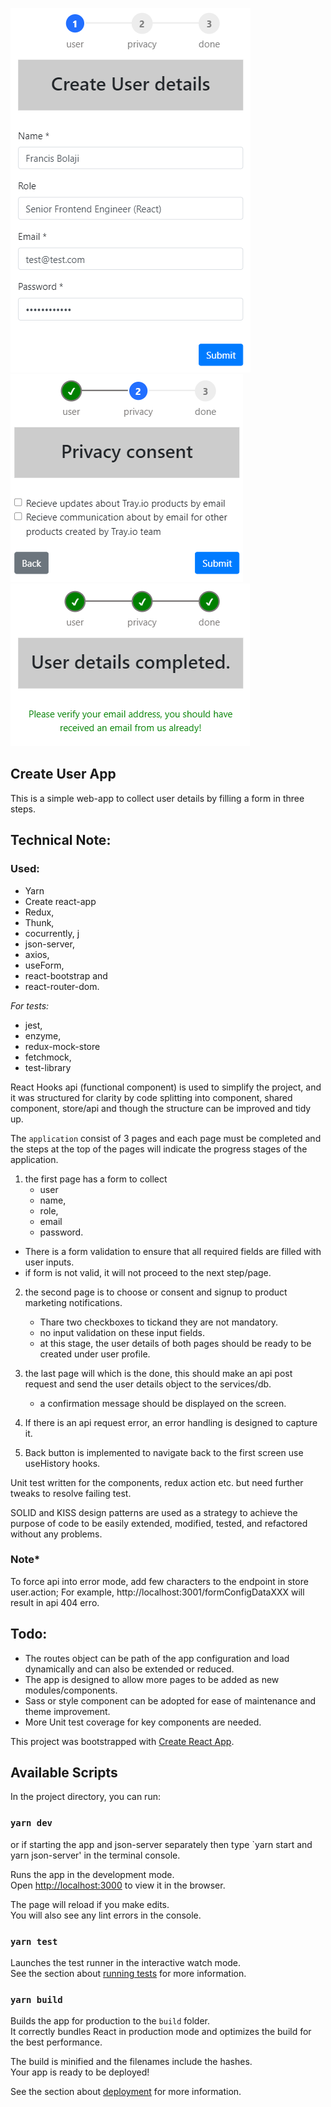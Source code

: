 ![user-details](src/screenshot-1.png)
![user-details](src/screenshot-2.png)
![user-details](src/screenshot-3.png)
## Create User App 
This is a simple web-app to collect user details by filling a form in three steps.

## Technical Note:
### Used: 
 * Yarn
 * Create react-app
 * Redux, 
 * Thunk, 
 * cocurrently, j
 * json-server, 
 * axios, 
 * useForm, 
 * react-bootstrap and 
 * react-router-dom.
 
 *For tests:*
 * jest,
 * enzyme,
 * redux-mock-store
 * fetchmock,
 * test-library
 
React Hooks api (functional component) is used to simplify the project, and it was structured for clarity by code splitting into component, shared component, store/api and though the structure can be improved 
and tidy up. 
 
The `application` consist of 3 pages and each page must be completed and the steps at the top of the pages will indicate 
the progress stages of the application.

1. the first page has a form to collect 
   * user 
   * name, 
   * role, 
   * email
   * password.
  - There is a form validation to ensure that all required fields are filled with user inputs.
  - if form is not valid, it will not proceed to the next step/page.
 
2. the second page is to choose or consent and signup to product marketing notifications. 
    - Thare two checkboxes to tickand they are not mandatory.
    - no input validation on these input fields.
    - at this stage, the user details of both pages should be ready to be created under user profile.
3. the last page will which is the done, this should make an api post request and send the user details object to 
    the services/db.
    - a confirmation message should be displayed on the screen.
    
4. If there is an api request error, an error handling is designed to capture it. 

5. Back button is implemented to navigate back to the first screen use useHistory hooks.

    
Unit test written for the components, redux action etc. but need further tweaks to resolve failing test.


SOLID and KISS design patterns are used as a strategy to achieve the purpose of code to be easily extended, 
modified, tested, and refactored without any problems.

### Note*  
To force api into error mode, add few characters to the endpoint in store user.action;
For example, http://localhost:3001/formConfigDataXXX will result in api 404 erro.

## Todo:
- The routes object can be path of the app configuration and load dynamically and can also be extended or reduced.
- The app is designed to allow more pages to be added as new modules/components.
- Sass or style component can be adopted for ease of maintenance and theme improvement.
- More Unit test coverage for key components are needed. 


This project was bootstrapped with [Create React App](https://github.com/facebook/create-react-app).

## Available Scripts

In the project directory, you can run:

### `yarn dev` 
or if starting the app and json-server separately then type `yarn start and yarn json-server'  in 
the terminal console.

Runs the app in the development mode.<br />
Open [http://localhost:3000](http://localhost:3000) to view it in the browser.

The page will reload if you make edits.<br />
You will also see any lint errors in the console.

### `yarn test`

Launches the test runner in the interactive watch mode.<br />
See the section about [running tests](https://facebook.github.io/create-react-app/docs/running-tests) for more information.

### `yarn build`

Builds the app for production to the `build` folder.<br />
It correctly bundles React in production mode and optimizes the build for the best performance.

The build is minified and the filenames include the hashes.<br />
Your app is ready to be deployed!

See the section about [deployment](https://facebook.github.io/create-react-app/docs/deployment) for more information.



